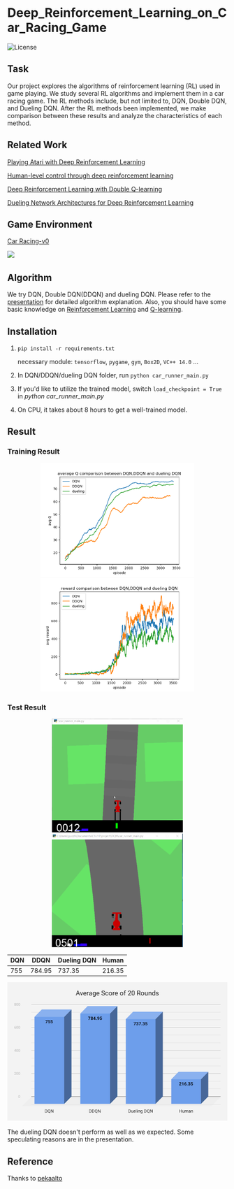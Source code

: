 # Deep_Reinforcement_Learning_on_Car_Racing_Game

![License](https://img.shields.io/badge/license-apache2_2-blue.svg)

## Task
Our project explores the algorithms of reinforcement learning (RL) used in game playing. We study several RL algorithms and implement them in a car racing game. The RL methods include, but not limited to, DQN, Double DQN, and Dueling DQN. After the RL methods been implemented, we make comparison between these results and analyze the characteristics of each method.

## Related Work
[Playing Atari with Deep Reinforcement Learning](https://www.cs.toronto.edu/~vmnih/docs/dqn.pdf)

[Human-level control through deep reinforcement learning](https://web.stanford.edu/class/psych209/Readings/MnihEtAlHassibis15NatureControlDeepRL.pdf)

[Deep Reinforcement Learning with Double Q-learning](https://arxiv.org/pdf/1509.06461.pdf)

[Dueling Network Architectures for Deep Reinforcement Learning](http://proceedings.mlr.press/v48/wangf16.pdf)

## Game Environment
[Car Racing-v0](https://gym.openai.com/envs/CarRacing-v0/)

![](https://media.giphy.com/media/3og0IEKu84Ros9izyU/giphy.gif)

## Algorithm
We try DQN, Double DQN(DDQN) and dueling DQN. Please refer to the [presentation](https://github.com/guozhonghao1994/Deep_Reinforcement_Learning_on_Car_Racing_Game/blob/master/Presentation.pdf) for detailed algorithm explanation. Also, you should have some basic knowledge on [Reinforcement Learning](https://en.wikipedia.org/wiki/Reinforcement_learning) and [Q-learning](https://en.wikipedia.org/wiki/Q-learning). 

## Installation
1. `pip install -r requirements.txt`

    necessary module: `tensorflow`, `pygame`, `gym`, `Box2D`, `VC++ 14.0` ...

2. In DQN/DDQN/dueling DQN folder, run `python car_runner_main.py`

3. If you'd like to utilize the trained model, switch `load_checkpoint = True` in *python car_runner_main.py*

4. On CPU, it takes about 8 hours to get a well-trained model.

## Result
### Training Result
<p align="center">
    <img src="https://github.com/guozhonghao1994/Deep_Reinforcement_Learning_on_Car_Racing_Game/blob/master/figure/Figure_10.png" alt="Sample"  width="352" height="260">
    <img src="https://github.com/guozhonghao1994/Deep_Reinforcement_Learning_on_Car_Racing_Game/blob/master/figure/Figure_11.png" alt="Sample"  width="352" height="260">

### Test Result

<p align="center">
    <img src="https://github.com/guozhonghao1994/Deep_Reinforcement_Learning_on_Car_Racing_Game/blob/master/figure/start.gif" alt="Sample"  width="300" height="260">
    <img src="https://github.com/guozhonghao1994/Deep_Reinforcement_Learning_on_Car_Racing_Game/blob/master/figure/play.gif" alt="Sample"  width="300" height="260">
    
   | DQN    | DDQN   | Dueling DQN | Human   |
   | ---    | ---    | ---         | ---     |
   |  755   | 784.95 | 737.35      | 216.35  |

<p align="center">
    <img src="https://github.com/guozhonghao1994/Deep_Reinforcement_Learning_on_Car_Racing_Game/blob/master/figure/score.png" alt="Sample" alt="Sample"  width="512" height="317">

The dueling DQN doesn't perform as well as we expected. Some speculating reasons are in the presentation.

## Reference
Thanks to [pekaalto](https://github.com/pekaalto/DQN)


    
